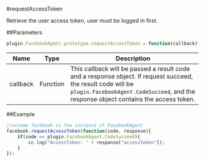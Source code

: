 #requestAccessToken

Retrieve the user access token, user must be logged in first.

##Parameters

```javascript
plugin.FacebookAgent.prototype.requestAccessToken = function(callback){}
```

|Name|Type|Description|
|----|----|-----------|
|callback|Function|This callback will be passed a result code and a response object. If request succeed, the result code will be `plugin.FacebookAgent.CodeSucceed`, and the response object contains the access token.|

##Example

```javascript
//assume facebook is the instance of FacebookAgent
facebook.requestAccessToken(function(code, response){
    if(code == plugin.FacebookAgent.CodeSucceed){
        cc.log("AccessToken: " + response["accessToken"]);
    }
});
```